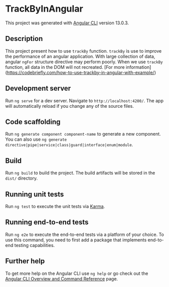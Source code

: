 # TrackByInAngular

This project was generated with [Angular CLI](https://github.com/angular/angular-cli) version 13.0.3.

## Description

This project present how to use `trackBy` function. `trackBy` is use to improve the performance of an angular application. 
With large collection of data, angular `ngFor` structure directive may perform poorly. When we use `trackBy` function, all data in the DOM will not recreated.
[For more information] (https://codebriefly.com/how-to-use-trackby-in-angular-with-example/)

## Development server

Run `ng serve` for a dev server. Navigate to `http://localhost:4200/`. The app will automatically reload if you change any of the source files.

## Code scaffolding

Run `ng generate component component-name` to generate a new component. You can also use `ng generate directive|pipe|service|class|guard|interface|enum|module`.

## Build

Run `ng build` to build the project. The build artifacts will be stored in the `dist/` directory.

## Running unit tests

Run `ng test` to execute the unit tests via [Karma](https://karma-runner.github.io).

## Running end-to-end tests

Run `ng e2e` to execute the end-to-end tests via a platform of your choice. To use this command, you need to first add a package that implements end-to-end testing capabilities.

## Further help

To get more help on the Angular CLI use `ng help` or go check out the [Angular CLI Overview and Command Reference](https://angular.io/cli) page.
